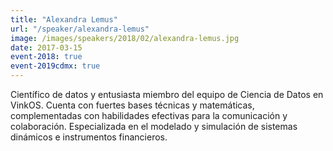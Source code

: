 ```yaml
---
title: "Alexandra Lemus"
url: "/speaker/alexandra-lemus"
image: /images/speakers/2018/02/alexandra-lemus.jpg
date: 2017-03-15
event-2018: true
event-2019cdmx: true
---
```


Científico de datos y entusiasta miembro del equipo de Ciencia de Datos en VinkOS. Cuenta con fuertes bases técnicas y matemáticas, complementadas con habilidades efectivas para la comunicación y colaboración. Especializada en el modelado y simulación de sistemas dinámicos e instrumentos financieros.